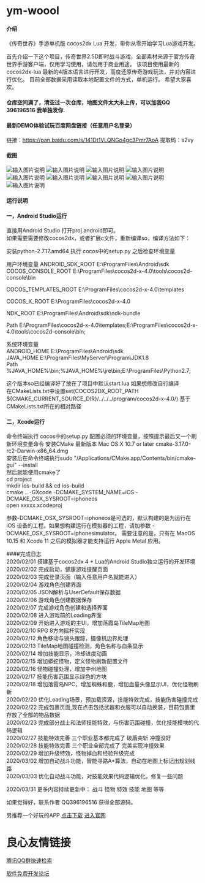# ym-woool

#### 介绍
《传奇世界》手游单机版  cocos2dx Lua 开发，带你从零开始学习Lua游戏开发。

首先介绍一下这个项目，传奇世界2.5D即时战斗游戏，全部素材来源于官方传奇世界手游客户端，仅用学习使用，请勿用于商业用途。
该项目使用最新的cocos2dx-lua 最新的4版本语言进行开发，高度还原传奇游戏玩法，并对内容进行优化。
目前全部数据采用读取本地配置文件的方式，单机运行。
希望大家喜欢。

#### 仓库空间满了，清空过一次仓库，地图文件太大未上传，可以加我QQ 396196516 我单独发你.  

#### 最新DEMO体验试玩百度网盘链接（任意用户名登录）
链接：https://pan.baidu.com/s/141Dt1VLQNGo4gc3Pmr7AoA 
提取码：s2vy

#### 截图  
![输入图片说明](https://images.gitee.com/uploads/images/2020/0229/145737_58dfa90c_1461204.jpeg "1.jpg")
![输入图片说明](https://images.gitee.com/uploads/images/2020/0229/145745_e276423e_1461204.jpeg "2.jpg")
![输入图片说明](https://images.gitee.com/uploads/images/2020/0229/145753_6dbe7588_1461204.jpeg "3.jpg")
![输入图片说明](https://images.gitee.com/uploads/images/2020/0229/145801_83f02a36_1461204.jpeg "4.jpg")
![输入图片说明](https://images.gitee.com/uploads/images/2020/0229/145811_9b55da3e_1461204.jpeg "5.jpg")
![输入图片说明](https://images.gitee.com/uploads/images/2020/0229/145820_c5e61d2c_1461204.jpeg "6.jpg")
![输入图片说明](https://images.gitee.com/uploads/images/2020/0229/145827_69870a7d_1461204.jpeg "7.jpg")
![输入图片说明](https://images.gitee.com/uploads/images/2020/0229/145834_204da064_1461204.jpeg "8.jpg")
![输入图片说明](https://images.gitee.com/uploads/images/2020/0229/145841_e8a007dc_1461204.jpeg "9.jpg")

#### 运行说明
#### 一，Android Studio运行  

直接用Android Studio 打开proj.android即可。  
如果需要需要修改cocos2dx，或者扩展c文件，重新编译so，编译方法如下：  

安装python-2.7.17.amd64
执行 cocos中的setup.py
之后检查环境变量

用户环境变量
ANDROID_SDK_ROOT   E:\ProgramFiles\Android\sdk
COCOS_CONSOLE_ROOT E:\ProgramFiles\cocos2d-x-4.0\tools\cocos2d-console\bin

COCOS_TEMPLATES_ROOT  E:\ProgramFiles\cocos2d-x-4.0\templates  

COCOS_X_ROOT E:\ProgramFiles\cocos2d-x-4.0  

NDK_ROOT E:\ProgramFiles\Android\sdk\ndk-bundle  

Path  E:\ProgramFiles\cocos2d-x-4.0\templates;E:\ProgramFiles\cocos2d-x-4.0\tools\cocos2d-console\bin;  

系统环境变量  
ANDROID_HOME E:\ProgramFiles\Android\sdk  
JAVA_HOME E:\ProgramFiles\MyServer\Program\JDK1.8  
Path %JAVA_HOME%\bin;%JAVA_HOME%\jre\bin;E:\ProgramFiles\Python2.7;  

这个版本so已经编译好了放在了项目中默认start.lua 如果想修改自行编译  
在CMakeLists.txt中设置set(COCOS2DX_ROOT_PATH ${CMAKE_CURRENT_SOURCE_DIR}/../../../program/cocos2d-x-4.0/)
基于CMakeLists.txt所在的相对路径

#### 二，Xcode运行
命令终端执行 cocos中的setup.py 配置必须的环境变量，按照提示最后又一个刷新环境变量命令
安装CMake 最新版本 Mac OS X 10.7 or later	cmake-3.17.0-rc2-Darwin-x86_64.dmg   
安装后在命令终端执行sudo "/Applications/CMake.app/Contents/bin/cmake-gui" --install   
然后就能使用cmake了    
cd project  
mkdir ios-build && cd ios-build  
cmake .. -GXcode -DCMAKE_SYSTEM_NAME=iOS -DCMAKE_OSX_SYSROOT=iphoneos  
open xxxxx.xcodeproj  

参数-DCMAKE_OSX_SYSROOT=iphoneos是可选的，默认构建的是为运行在 iOS 设备的工程。如果想构建运行在模拟器的工程，请加参数 -DCMAKE_OSX_SYSROOT=iphonesimulator。 需要注意的是，只有在 MacOS 10.15 和 Xcode 11 之后的模拟器才能支持运行 Apple Metal 应用。  

####完成日志  
2020/02/01 搭建基于cocos2dx 4 + Lua的Android Studio独立运行的开发环境  
2020/02/02 完成启动，健康游戏提醒页面  
2020/02/03 完成登录页面（输入任意用户名就能进入）  
2020/02/04 游戏角色创建界面  
2020/02/05 JSON解析与UserDefault保存数据    
2020/02/06 游戏角色创建数据保存    
2020/02/07 完成游戏角色创建和选择界面  
2020/02/08 进入游戏前的Loading界面  
2020/02/09 开始进入游戏的主UI，增加落霞岛TileMap地图   
2020/02/10 RPG 8方向摇杆实现  
2020/02/12 角色移动与镜头跟踪，摄像机边界处理  
2020/02/13 TileMap地图碰撞检测，角色名称与血条显示  
2020/02/14 增加技能显示，冷却进度动画  
2020/02/15 增加蟒蛇怪物，定义怪物刷新配置文件  
2020/02/16 怪物碰撞处理，增加中州地图  
2020/02/17 技能伤害范围显示绿色的方块  
2020/02/18 增加落霞岛NPC，增加蜘蛛和鹿，增加血量头像显示UI，优化怪物刷新   
2020/02/20 优化Loading场景，预加载资源，技能特效完成，技能伤害碰撞完成    
2020/02/22 完成包裹页面,现在点击包括武器和衣服可以自动换装，目前包裹里存放了全部的物品数据   
2020/02/23 完成部分战士和法师技能特效，与伤害范围碰撞，优化技能模块的代码逻辑   
2020/02/27 技能特效完善 三个职业基本都完成了 破盾突斩 冲撞没好       
2020/02/28 技能特效完善 三个职业全部完成了 完美实现冲撞效果   
2020/02/29 增加升级特效，怪物掉血和经验升级完成   
2020/03/02 增加自动战斗功能，智能寻路A*算法，自动在地图上标记出规划线路  
2020/03/03 优化自动战斗功能，对技能效果代码逻辑优化，修复一些问题  

2020/03/31 更多内容持续更新中： 战斗 怪物  特效  技能 地图 等等  

如果觉得好，联系作者 QQ396196516 获得全部源码。  

另推荐一个好玩的APP [点击下载](https://sj.qq.com/myapp/detail.htm?apkName=com.upu173.upu)  [进入官网](http://www.upu20.com)


 # 良心友情链接

[腾讯QQ群快速检索](http://u.720life.cn/s/8cf73f7c)

[软件免费开发论坛](http://u.720life.cn/s/bbb01dc0)